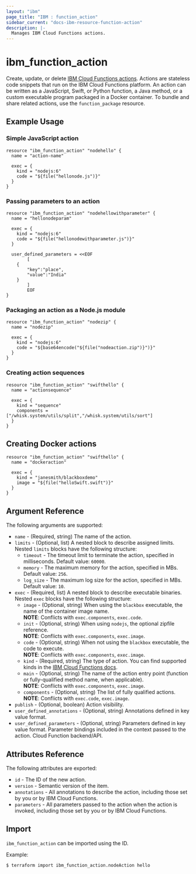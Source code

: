 ```yaml
---
layout: "ibm"
page_title: "IBM : function_action"
sidebar_current: "docs-ibm-resource-function-action"
description: |-
  Manages IBM Cloud Functions actions.
---
```


# ibm\_function_action

Create, update, or delete [IBM Cloud Functions actions](https://cloud.ibm.com/docs/openwhisk/openwhisk_actions.html#openwhisk_actions). Actions are stateless code snippets that run on the IBM Cloud Functions platform. An action can be written as a JavaScript, Swift, or Python function, a Java method, or a custom executable program packaged in a Docker container. To bundle and share related actions, use the `function_package` resource.


## Example Usage

###  Simple JavaScript action

```hcl
resource "ibm_function_action" "nodehello" {
  name = "action-name"

  exec = {
    kind = "nodejs:6"
    code = "${file("hellonode.js")}"
  }
}

```
### Passing parameters to an action

```hcl
resource "ibm_function_action" "nodehellowithparameter" {
  name = "hellonodeparam"

  exec = {
    kind = "nodejs:6"
    code = "${file("hellonodewithparameter.js")}"
  }

  user_defined_parameters = <<EOF
        [
    {
        "key":"place",
        "value":"India"
    }
        ]
        EOF
}

```

### Packaging an action as a Node.js module

``` hcl
resource "ibm_function_action" "nodezip" {
  name = "nodezip"

  exec = {
    kind = "nodejs:6"
    code = "${base64encode("${file("nodeaction.zip")}")}"
  }
}

```

### Creating action sequences

``` hcl
resource "ibm_function_action" "swifthello" {
  name = "actionsequence"

  exec = {
    kind = "sequence"
    components = ["/whisk.system/utils/split","/whisk.system/utils/sort"]
  }
}

```

## Creating Docker actions

``` hcl
resource "ibm_function_action" "swifthello" {
  name = "dockeraction"

  exec = {
    kind = "janesmith/blackboxdemo"
    image = "${file("helloSwift.swift")}"
  }
}

```

## Argument Reference

The following arguments are supported:

* `name` - (Required, string) The name of the action.
* `limits` - (Optional, list) A nested block to describe assigned limits. Nested `limits` blocks have the following structure:
    * `timeout` - The timeout limit to terminate the action, specified in milliseconds. Default value: `60000`.
    * `memory` - The maximum memory for the action, specified in MBs. Default value: `256`.
    * `log_size` - The maximum log size for the action, specified in MBs. Default value: `10`.
* `exec` - (Required, list) A nested block to describe executable binaries. Nested `exec` blocks have the following structure:
    * `image` - (Optional, string) When using the `blackbox` executable, the name of the container image name.  
     **NOTE**: Conflicts with `exec.components`, `exec.code`.
    * `init` - (Optional, string) When using `nodejs`, the optional zipfile reference.  
     **NOTE**: Conflicts with `exec.components`, `exec.image`.
    * `code` - (Optional, string) When not using the `blackbox` executable, the code to execute.  
    **NOTE**: Conflicts with `exec.components`, `exec.image`.
    * `kind` - (Required, string) The type of action. You can find supported kinds in the [IBM Cloud Functions docs](https://cloud.ibm.com/docs/openwhisk?topic=cloud-functions-runtimes).
    * `main` - (Optional, string) The name of the action entry point (function or fully-qualified method name, when applicable).  
    **NOTE**: Conflicts with `exec.components`, `exec.image`.
    * `components` - (Optional, string) The list of fully qualified actions.  
    **NOTE**: Conflicts with `exec.code`, `exec.image`.
* `publish` - (Optional, boolean) Action visibility.
* `user_defined_annotations` - (Optional, string) Annotations defined in key value format.
* `user_defined_parameters` - (Optional, string) Parameters defined in key value format. Parameter bindings included in the context passed to the action. Cloud Function backend/API.

## Attributes Reference

The following attributes are exported:

* `id` - The ID of the new action.
* `version` - Semantic version of the item.
* `annotations` - All annotations to describe the action, including those set by you or by IBM Cloud Functions.
* `parameters` - All parameters passed to the action when the action is invoked, including those set by you or by IBM Cloud Functions.


## Import

`ibm_function_action` can be imported using the ID.

Example:

```
$ terraform import ibm_function_action.nodeAction hello

```
